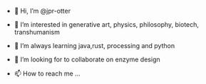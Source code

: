 - 👋 Hi, I’m @jpr-otter

- 👀 I’m interested in generative art, physics, philosophy, biotech, transhumanism
- 🌱 I’m always learning java,rust, processing and python
- 💞️ I’m looking for to collaborate on enzyme design
- 📫 How to reach me ...

<!---
jpr-otter/jpr-otter is a ✨ special ✨ repository because its `README.md` (this file) appears on your GitHub profile.
You can click the Preview link to take a look at your changes.
--->
